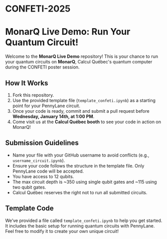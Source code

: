 # CONFETI-2025
# MonarQ Live Demo: Run Your Quantum Circuit!  

Welcome to the **MonarQ Live Demo** repository! This is your chance to run your quantum circuits on **MonarQ**, Calcul Québec's quantum computer during the CONFETI poster session.  

## How It Works  

1. Fork this repository.  
2. Use the provided template file (`template_confeti.ipynb`) as a starting point for your PennyLane circuit.  
3. Once your code is ready, commit and submit a pull request before **Wednesday, January 14th, at 1:00 PM**.  
4. Come visit us at the **Calcul Québec booth** to see your code in action on MonarQ!  

## Submission Guidelines  

- Name your file with your GitHub username to avoid conflicts (e.g., `username_circuit.ipynb`).  
- Ensure your code follows the structure in the template file. Only PennyLane code will be accepted. 
- You have access to 12 qubits.
- The max circuit depth is ~350 using single qubit gates and ~115 using two qubit gates.
- Calcul Québec reserves the right not to run all submitted circuits.

## Template Code  

We’ve provided a file called `template_confeti.ipynb` to help you get started. It includes the basic setup for running quantum circuits with PennyLane. Feel free to modify it to create your own unique circuit!  

